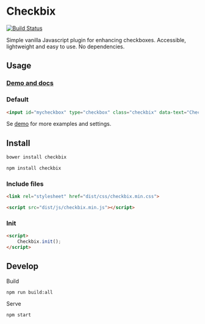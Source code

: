 # Checkbix

[![Build Status](https://travis-ci.org/urre/checkbix.svg?branch=master)](https://travis-ci.org/urre/checkbix)

Simple vanilla Javascript plugin for enhancing checkboxes. Accessible, lightweight and easy to use. No dependencies.

## Usage

### [Demo and docs](https://urre.github.io/checkbix/)

### Default

```html
<input id="mycheckbox" type="checkbox" class="checkbix" data-text="Checkbix">
```

Se [demo](https://urre.github.io/checkbix/) for more examples and settings.

## Install

```bash
bower install checkbix
```

```bash
npm install checkbix
```

### Include files

```html
<link rel="stylesheet" href="dist/css/checkbix.min.css">
```

```html
<script src="dist/js/checkbix.min.js"></script>
```

### Init

```html
<script>
    Checkbix.init();
</script>
```

## Develop

Build

    npm run build:all    

Serve

    npm start
